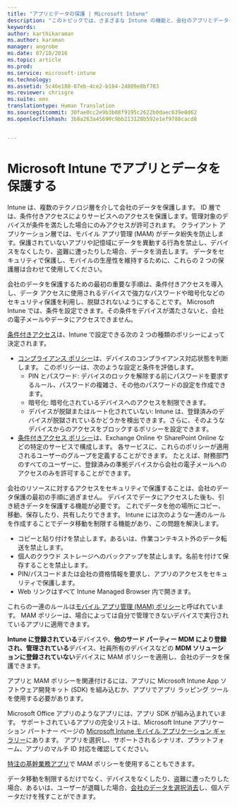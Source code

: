 ```yaml
---
title: "アプリとデータの保護 | Microsoft Intune"
description: "このトピックでは、さまざまな Intune の機能と、会社のアプリとデータを保護するために使用可能な機能について説明します。"
keywords: 
author: karthikaraman
ms.author: karaman
manager: angrobe
ms.date: 07/18/2016
ms.topic: article
ms.prod: 
ms.service: microsoft-intune
ms.technology: 
ms.assetid: 5c46e188-87eb-4ce2-b184-24809e8bf783
ms.reviewer: chrisgre
ms.suite: ems
translationtype: Human Translation
ms.sourcegitcommit: 30fae0cc2e9b3b08f9195c2622b0daec639e0d62
ms.openlocfilehash: 3b8a263a45690c9bb213128b592e1ef9788cacd8


---
```


# <a name="protect-apps-and-data-with-microsoft-intune"></a>Microsoft Intune でアプリとデータを保護する


Intune は、複数のテクノロジ層を介して会社のデータを保護します。  ID 層では、条件付きアクセスによりサービスへのアクセスを保護します。管理対象のデバイスが条件を満たした場合にのみアクセスが許可されます。  クライアント アプリケーション層では、モバイル アプリ管理 (MAM) がデータ紛失を防止します。保護されていないアプリや記憶域にデータを異動する行為を禁止し、デバイスをなくしたり、盗難に遭ったりした場合、データを消去します。  データをセキュリティで保護し、モバイルの生産性を維持するために、これらの 2 つの保護層は合わせて使用してください。

会社のデータを保護するための最初の重要な手順は、条件付きアクセスを導入し、データ アクセスに使用されるデバイスで強力なパスワードや暗号化などのセキュリティ保護を利用し、脱獄されないようにすることです。 Microsoft Intune では、条件を設定できます。その条件をデバイスが満たさないと、会社の電子メールやデータにアクセスできません。

[条件付きアクセス](restrict-access-to-email-and-o365-services-with-microsoft-intune.md)は、Intune で設定できる次の 2 つの種類のポリシーによって決定されます。
- [コンプライアンス ポリシー](introduction-to-device-compliance-policies-in-microsoft-intune.md)は、デバイスのコンプライアンス対応状態を判断します。 このポリシーは、次のような設定と条件を評価します。
  - PIN とパスワード: デバイスのロックを解除する前にパスワードを要求するルール、パスワードの複雑さ、その他のパスワードの設定を作成できます。
  - 暗号化: 暗号化されているデバイスへのアクセスを制限できます。
  - デバイスが脱獄またはルート化されていない: Intune は、登録済みのデバイスが脱獄されているかどうかを検出できます。さらに、そのようなデバイスからのアクセスをブロックするポリシーを設定できます。
- [条件付きアクセス ポリシー](restrict-access-to-email-and-o365-services-with-microsoft-intune.md)は、Exchange Online や SharePoint Online などの特定のサービスで構成します。 各サービスに、これらのポリシーが適用されるユーザーのグループを定義することができます。 たとえば、財務部門のすべてのユーザーに、登録済みの準拠デバイスから会社の電子メールへのアクセスのみを許可することができます。

会社のリソースに対するアクセスをセキュリティで保護することは、会社のデータ保護の最初の手順に過ぎません。 デバイスでデータにアクセスした後も、引き続きデータを保護する機能が必要です。 これでデータを他の場所にコピー、移動、保存したり、共有したりできます。 Intune には次のような一連のルールを作成することでデータ移動を制限する機能があり、この問題を解決します。
- コピーと貼り付けを禁止します。あるいは、作業コンテキスト外のデータ転送を禁止します。
- 個人のクラウド ストレージへのバックアップを禁止します。名前を付けて保存することを禁止します。
- PIN/パスコードまたは会社の資格情報を要求し、アプリのアクセスをセキュリティで保護します。
- Web リンクはすべて Intune Managed Browser 内で開きます。

これらの一連のルールは[モバイル アプリ管理 (MAM) ポリシー](protect-app-data-using-mobile-app-management-policies-with-microsoft-intune.md)と呼ばれています。  MAM ポリシーは、場合によっては自分で管理できないデバイスで実行されているアプリに適用できます。  

**Intune に登録されている**デバイスや、**他のサード パーティー MDM により登録され、管理されている**デバイス、社員所有のデバイスなどの **MDM ソリューションに登録されていない**デバイスに MAM ポリシーを適用し、会社のデータを保護できます。

アプリと MAM ポリシーを関連付けるには、アプリに Microsoft Intune App ソフトウェア開発キット (SDK) を組み込むか、アプリでアプリ ラッピング ツールを使用する必要があります。

Microsoft Office アプリのようなアプリには、アプリ SDK が組み込まれています。 サポートされているアプリの完全リストは、Microsoft Intune アプリケーション パートナー ページの [Microsoft Intune モバイル アプリケーション ギャラリー](https://www.microsoft.com/en-us/cloud-platform/microsoft-intune-apps)にあります。 アプリを選択し、サポートされるシナリオ、プラットフォーム、アプリのマルチ ID 対応を確認してください。

[特注の基幹業務アプリ](decide-how-to-prepare-apps-for-mobile-application-management-with-microsoft-intune.md)で MAM ポリシーを使用することもできます。

データ移動を制限するだけでなく、デバイスをなくしたり、盗難に遭ったりした場合、あるいは、ユーザーが退職した場合、[会社のデータを選択消去](wipe-managed-company-app-data-with-microsoft-intune.md)し、個人データだけを残すことができます。



<!--HONumber=Nov16_HO1-->


